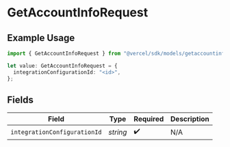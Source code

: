 # GetAccountInfoRequest

## Example Usage

```typescript
import { GetAccountInfoRequest } from "@vercel/sdk/models/getaccountinfoop.js";

let value: GetAccountInfoRequest = {
  integrationConfigurationId: "<id>",
};
```

## Fields

| Field                        | Type                         | Required                     | Description                  |
| ---------------------------- | ---------------------------- | ---------------------------- | ---------------------------- |
| `integrationConfigurationId` | *string*                     | :heavy_check_mark:           | N/A                          |